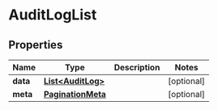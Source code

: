 

# AuditLogList


## Properties

| Name | Type | Description | Notes |
|------------ | ------------- | ------------- | -------------|
|**data** | [**List&lt;AuditLog&gt;**](AuditLog.md) |  |  [optional] |
|**meta** | [**PaginationMeta**](PaginationMeta.md) |  |  [optional] |



